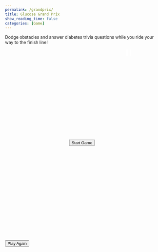 ```yaml
---
permalink: /grandprix/
title: Glucose Grand Prix
show_reading_time: false
categories: [Game]
---
```

<style>
#canvasContainer {
  position: relative;
  width: 360px;
  height: 639px;
  margin: 0 auto;
}

canvas {
  display: block;
  margin: 0 auto;
}

#startButtonContainer {
  z-index: 7;
  display: inline-block;
}

.popup-overlay {
  position: fixed;
  top: 0;
  left: 0;
  width: 100%;
  height: 100%;
  background-color: rgba(0,0,0,0.75);
  display: flex;
  align-items: center;
  justify-content: center;
  z-index: 10;
}

.popup-content {
  background: #58A618;
  padding: 2rem;
  border-radius: 10px;
  text-align: center;
  max-width: 400px;
  width: 90%;
}

.popup-content p {
  color: black;
  font-size: 1.2rem;
  font-weight: bold;
}

.popup-content button {
  margin-top: 0.75rem;
  padding: 0.5rem 1rem;
  background-color: #007bff;
  color: white;
  border: none;
  border-radius: 5px;
  cursor: pointer;
}

.center-overlay {
  position: absolute;
  top: 50%;
  left: 50%;
  transform: translate(-50%, -50%);
  z-index: 10;
}

#pauseButton {
  position: absolute;
  top: 10px;
  right: 10px;
  z-index: 5;
  background: transparent;
  border: none;
  cursor: pointer;
  padding: 0;
}

#nameInputContainer {
  display: none;
  position: absolute;
  top: 60%;
  left: 50%;
  transform: translate(-50%, 0);
  text-align: center;
}

#leaderboardModal {
  display: none;
}

.leaderboard-modal-content {
  background: #e8f5e9; /* Light green background */
  padding: 2rem;
  border-radius: 15px;
  width: 90%;
  max-width: 500px;
  box-shadow: 0 5px 15px rgba(0,0,0,0.3);
  animation: modalFadeIn 0.3s;
  margin: 0 auto; /* This helps with centering */
}


@keyframes modalFadeIn {
  from { opacity: 0; transform: translateY(-20px); }
  to { opacity: 1; transform: translateY(0); }
}

.leaderboard-title {
  color: #000 !important; /* Force black color */
  margin-bottom: 1.5rem;
  font-size: 1.8rem;
  text-align: center;
  width: 100%; /* Ensure full width for proper centering */
}

.leaderboard-table {
  width: 100%;
  border-collapse: collapse;
  margin: 1rem auto; /* Center the table */
}

.leaderboard-table th,
.leaderboard-table td {
  padding: 0.75rem;
  text-align: center;
  border-bottom: 1px solid #ddd;
}

.leaderboard-table tr:nth-child(even) {
  background-color: #f8f9fa;
}

.leaderboard-table tr:first-child td {
  font-weight: bold;
  color: #58A618;
}

.medal-gold {
  color: gold;
  font-weight: bold;
}

.medal-silver {
  color: silver;
  font-weight: bold;
}

.medal-bronze {
  color: #cd7f32; /* bronze color */
  font-weight: bold;
}

.close-leaderboard {
  margin-top: 1.5rem;
  padding: 0.5rem 1.5rem;
  background-color: #2c3e50;
  color: white;
  border: none;
  border-radius: 5px;
  cursor: pointer;
  font-size: 1rem;
}

.close-leaderboard:hover {
  background-color: #1a252f;
}
</style>

<div id="help">
  Dodge obstacles and answer diabetes trivia questions while you ride your way to the finish line!
</div>

<div id="canvasContainer">
  <div id="startButtonContainer" class="center-overlay">
    <button id="startButton">Start Game</button>
  </div>
  <button id="pauseButton">
    <svg id="pauseIcon" width="32" height="32" viewBox="0 0 24 24" fill="white">
      <rect x="6" y="4" width="4" height="16" />
      <rect x="14" y="4" width="4" height="16" />
    </svg>
  </button>
  <canvas id="gameCanvas" width="360" height="639"></canvas>

  <div id="nameInputContainer">
    <input id="playerName" type="text" placeholder="Your Name" maxlength="64"/>
    <button id="submitScore">Submit</button>
  </div>
</div>

<div id="postGameContainer">
  <div id="finalScoreDisplay"></div>
  <button id="playAgain">Play Again</button>
</div>

<!-- Leaderboard Modal -->
<div id="leaderboardModal" class="popup-overlay">
  <div style="display: flex; justify-content: center; align-items: center; width: 100%; height: 100%;">
    <div class="leaderboard-modal-content">
      <h2 class="leaderboard-title">🏆 Top Scores 🏆</h2>
      <table class="leaderboard-table">
        <thead>
          <tr>
            <th>Rank</th>
            <th>Name</th>
            <th>Score</th>
          </tr>
        </thead>
        <tbody id="leaderboardBody">
        </tbody>
      </table>
      <button class="close-leaderboard">Close</button>
    </div>
  </div>
</div>
<!-- Trivia Modal -->
<div id="triviaModal" class="popup-overlay" style="display: none;">
  <div class="popup-content">
    <p id="triviaQuestion"></p>
    <div id="triviaOptions"></div>
    <button id="close-popup" style="display: none;">OK</button>
  </div>
</div>

<script type="module">
  import { pythonURI, fetchOptions } from '{{ site.baseurl }}/assets/js/api/config.js';

  // Game elements
  const canvas = document.getElementById("gameCanvas");
  const ctx = canvas.getContext("2d");
  const startButton = document.getElementById("startButton");
  const pauseButton = document.getElementById("pauseButton");
  const nameInputContainer = document.getElementById("nameInputContainer");
  const postGameContainer = document.getElementById("postGameContainer");
  const finalScoreDisplay = document.getElementById("finalScoreDisplay");
  const playAgainBtn = document.getElementById("playAgain");
  const leaderboardModal = document.getElementById("leaderboardModal");
  const closeLeaderboardBtn = document.querySelector(".close-leaderboard");

  // Game assets
  const assets = {
    background: { src: "{{site.baseurl}}/images/grandprix/road.jpg" },
    obstacles: {
      blood: { src: "{{site.baseurl}}/images/grandprix/blood.png" },
      sugar: { src: "{{site.baseurl}}/images/grandprix/sugar.png" },
      cupcake: { src: "{{site.baseurl}}/images/grandprix/cupcake.png" }
    },
    cars: {
      default: { 
        src: "{{site.baseurl}}/images/grandprix/default.png",
        width: 256,
        height: 256
      }
    }
  };

  // Game state
  let bgImg, carImg;
  const carScale = 0.4;
  const carWidth = assets.cars.default.width * carScale;
  const carHeight = assets.cars.default.height * carScale;
  let carX, carY;
  let obstacles = [];
  let lives = 3;
  let points = 0;
  let isRunning = false;
  let isPaused = false;
  let isGameOver = false;
  let gameOverPopupShown = false;
  let keys = { a: false, d: false };
  let backgroundY = 0;
  const backgroundSpeed = 2;
  let obstacleImages = {};
  let triviaIndex = 1;
  let showingTrivia = false;

  // Initialize game
  async function initGame() {
    try {
      bgImg = await loadImage(assets.background.src);
      carImg = await loadImage(assets.cars.default.src);
      
      // Load obstacle images
      for (const name in assets.obstacles) {
        obstacleImages[name] = await loadImage(assets.obstacles[name].src);
      }

      resetGameState();
      setupEventListeners();
      drawStaticScene();
      
      // Set up trivia interval
      setInterval(() => {
        if (isRunning && !isPaused && !showingTrivia && !isGameOver) {
          showTrivia();
        }
      }, 10000);

      // Score increment interval
      setInterval(() => {
        if (isRunning && !isPaused && !isGameOver && !showingTrivia) {
          points += 5;
        }
      }, 1000);

    } catch (e) {
      console.error("Image loading error:", e);
    }
  }

  function resetGameState() {
    carX = canvas.width / 2 - carWidth / 2;
    carY = canvas.height - carHeight - 20;
    backgroundY = 0;
    obstacles = [];
    lives = 3;
    points = 0;
    isGameOver = false;
    gameOverPopupShown = false;
    nameInputContainer.style.display = "none";
    postGameContainer.style.display = "none";
    leaderboardModal.style.display = "none";
  }

  function setupEventListeners() {
    startButton.addEventListener("click", startGame);
    pauseButton.addEventListener("click", togglePause);
    document.getElementById("submitScore").addEventListener("click", submitScore);
    playAgainBtn.addEventListener("click", resetAndStartGame);
    document.getElementById("close-popup").addEventListener("click", closeTrivia);
    closeLeaderboardBtn.addEventListener("click", () => {
      leaderboardModal.style.display = "none";
    });
    
    // Keyboard controls
    document.addEventListener("keydown", (e) => {
      if (e.key.toLowerCase() === "a") keys.a = true;
      if (e.key.toLowerCase() === "d") keys.d = true;
    });
    document.addEventListener("keyup", (e) => {
      if (e.key.toLowerCase() === "a") keys.a = false;
      if (e.key.toLowerCase() === "d") keys.d = false;
    });
  }

  function startGame() {
    document.getElementById("startButtonContainer").style.display = "none";
    isRunning = true;
    isPaused = false;
    requestAnimationFrame(gameLoop);
  }

  function togglePause() {
    if (!isRunning) return;
    isPaused = !isPaused;
    
    const pauseIcon = document.getElementById("pauseIcon");
    pauseIcon.innerHTML = isPaused
      ? `<polygon points="6,4 20,12 6,20" />`
      : `<rect x="6" y="4" width="4" height="16" /><rect x="14" y="4" width="4" height="16" />`;
    
    if (!isPaused) requestAnimationFrame(gameLoop);
  }

  function gameLoop() {
    if (!isRunning || isPaused) return;
    
    update();
    draw();
    
    if (!isGameOver) {
      requestAnimationFrame(gameLoop);
    }
  }

  function update() {
    // Handle car movement
    if (keys.a) carX -= 5;
    if (keys.d) carX += 5;
    carX = Math.max(0, Math.min(canvas.width - carWidth, carX));
    
    // Update background
    backgroundY += backgroundSpeed;
    if (backgroundY >= canvas.height) backgroundY = 0;
    
    // Update obstacles
    obstacles.forEach(o => o.update());
    obstacles = obstacles.filter(o => o.y < canvas.height);
    
    // Spawn new obstacles
    if (Math.random() < 0.02) {
      const types = Object.keys(obstacleImages);
      const type = types[Math.floor(Math.random() * types.length)];
      obstacles.push(new Obstacle(
        Math.random() * (canvas.width - 40),
        -40,
        obstacleImages[type]
      ));
    }
    
    // Check collisions
  // In your update() function, change the collision check to:
  for (const o of obstacles) {
    if (!o.hasCollided && checkCollision(carX, carY, carWidth, carHeight, o)) {
      o.hasCollided = true;
      lives--;
      if (lives <= 0) isGameOver = true;
    }
}
  }

  function draw() {
    // Draw background
    ctx.drawImage(bgImg, 0, backgroundY - canvas.height, canvas.width, canvas.height);
    ctx.drawImage(bgImg, 0, backgroundY, canvas.width, canvas.height);
    
    // Draw obstacles
    obstacles.forEach(o => o.draw(ctx));
    
    // Draw car
    ctx.drawImage(carImg, carX, carY, carWidth, carHeight);
    
    // Draw UI
    drawTextWithBackground(`Lives: ${lives}`, 10, 30);
    drawTextWithBackground(`Score: ${points}`, 10, 60);
    
    // Game over screen
    if (isGameOver && !gameOverPopupShown) {
      ctx.fillStyle = "rgba(0, 0, 0, 0.5)";
      ctx.fillRect(0, 0, canvas.width, canvas.height);
      ctx.fillStyle = "red";
      ctx.font = "40px Arial";
      ctx.textAlign = "center";
      ctx.fillText("GAME OVER", canvas.width / 2, canvas.height / 2 - 30);
      
      nameInputContainer.style.display = "block";
      gameOverPopupShown = true;
    }
  }

  function drawTextWithBackground(text, x, y) {
    ctx.font = "20px Arial";
    const padding = 6;
    const metrics = ctx.measureText(text);
    
    ctx.fillStyle = "black";
    ctx.fillRect(
      x - padding,
      y - 20 + 4,
      metrics.width + padding * 2,
      24
    );
    
    ctx.fillStyle = "white";
    ctx.fillText(text, x, y);
  }

  async function submitScore() {
    const name = document.getElementById("playerName").value.trim() || "Anonymous";
    
    try {
      const res = await fetch(`${pythonURI}/api/racing`, {
        method: "POST",
        headers: { "Content-Type": "application/json" },
        body: JSON.stringify({ 
          name, 
          score: points, 
          date: new Date().toISOString().split("T")[0] 
        }),
      });

      if (res.ok) {
        nameInputContainer.style.display = "none";
        finalScoreDisplay.textContent = `Your Score: ${points}`;
        postGameContainer.style.display = "block";
        await showLeaderboardModal();
      }
    } catch (err) {
      console.error("Submit error:", err);
    }
  }

  async function showLeaderboardModal() {
    try {
      const res = await fetch(`${pythonURI}/api/racing`);
      const data = await res.json();
      const topScores = data.sort((a, b) => b.score - a.score).slice(0, 5);
      const leaderboardBody = document.getElementById("leaderboardBody");
      
      leaderboardBody.innerHTML = topScores.map((entry, index) => {
        let rankClass = "";
        if (index === 0) rankClass = "medal-gold";
        else if (index === 1) rankClass = "medal-silver";
        else if (index === 2) rankClass = "medal-bronze";
        
        return `
          <tr>
            <td class="${rankClass}">${index + 1}</td>
            <td>${entry.name}</td>
            <td>${entry.score}</td>
          </tr>
        `;
      }).join("");
      
      leaderboardModal.style.display = "flex";
    } catch (err) {
      console.error("Leaderboard error:", err);
    }
  }

  function resetAndStartGame() {
    resetGameState();
    document.getElementById("startButtonContainer").style.display = "block";
    startButton.textContent = "Start Game";
  }

class Obstacle {
  constructor(x, y, image) {
    this.x = x;
    this.y = y;
    this.image = image;
    this.width = 40;
    this.height = 40;
    this.hasCollided = false;
    // Define hitbox that's smaller than the visual representation
    this.hitboxWidth = this.width * 0.6;  // 60% of visual width
    this.hitboxHeight = this.height * 0.6; // 60% of visual height
    this.hitboxOffsetX = (this.width - this.hitboxWidth) / 2;
    this.hitboxOffsetY = (this.height - this.hitboxHeight) / 2;
  }

  update() {
    this.y += backgroundSpeed;
  }

  draw(ctx) {
    ctx.drawImage(this.image, this.x, this.y, this.width, this.height);
    
    // Uncomment this to visualize hitboxes (for debugging)
    /*
    ctx.strokeStyle = 'red';
    ctx.lineWidth = 2;
    ctx.strokeRect(
      this.x + this.hitboxOffsetX, 
      this.y + this.hitboxOffsetY, 
      this.hitboxWidth, 
      this.hitboxHeight
    );
    */
  }
}

function checkCollision(carX, carY, carW, carH, obstacle) {
  // Car hitbox (smaller than visual)
  const carHitboxWidth = carW * 0.7;
  const carHitboxHeight = carH * 0.7;
  const carHitboxOffsetX = (carW - carHitboxWidth) / 2;
  const carHitboxOffsetY = (carH - carHitboxHeight) / 2;
  
  return carX + carHitboxOffsetX < obstacle.x + obstacle.hitboxOffsetX + obstacle.hitboxWidth && 
         carX + carHitboxOffsetX + carHitboxWidth > obstacle.x + obstacle.hitboxOffsetX && 
         carY + carHitboxOffsetY < obstacle.y + obstacle.hitboxOffsetY + obstacle.hitboxHeight && 
         carY + carHitboxOffsetY + carHitboxHeight > obstacle.y + obstacle.hitboxOffsetY;
}
  function loadImage(src) {
    return new Promise((resolve, reject) => {
      const img = new Image();
      img.onload = () => resolve(img);
      img.onerror = reject;
      img.src = src;
    });
  }

  function drawStaticScene() {
    ctx.drawImage(bgImg, 0, 0, canvas.width, canvas.height);
    ctx.drawImage(carImg, carX, carY, carWidth, carHeight);
  }

  // Trivia functions
  async function showTrivia() {
    if (isGameOver || isPaused || showingTrivia) return;
    
    try {
      showingTrivia = true;
      isPaused = true;

      const res = await fetch(`${pythonURI}/api/trivia/${triviaIndex}`, fetchOptions);
      const data = await res.json();
      triviaIndex++;

      document.getElementById("triviaQuestion").textContent = data.question;
      const optionsContainer = document.getElementById("triviaOptions");
      optionsContainer.innerHTML = "";

      data.answers.forEach(ans => {
        const btn = document.createElement("button");
        btn.textContent = `${ans.answer_id}: ${ans.answer}`;
        btn.addEventListener("click", () => handleTriviaAnswer(ans.answer_id, data.correct_answer));
        optionsContainer.appendChild(btn);
      });

      document.getElementById("triviaModal").style.display = "flex";
      document.getElementById("close-popup").style.display = "none";
    } catch (err) {
      console.error("Trivia error:", err);
      showingTrivia = false;
      isPaused = false;
    }
  }

  function handleTriviaAnswer(selectedId, correctId) {
    const isCorrect = selectedId === correctId;
    document.getElementById("triviaQuestion").textContent = 
      isCorrect ? "Correct!" : "Wrong! You lost a life.";
    document.getElementById("triviaOptions").innerHTML = "";
    document.getElementById("close-popup").style.display = "inline-block";
    
    if (!isCorrect) {
      lives--;
      if (lives <= 0) isGameOver = true;
    }
  }

  function closeTrivia() {
    document.getElementById("triviaModal").style.display = "none";
    showingTrivia = false;
    isPaused = false;
    if (!isGameOver) requestAnimationFrame(gameLoop);
  }

  // Initialize the game
  window.addEventListener("DOMContentLoaded", initGame);
</script>